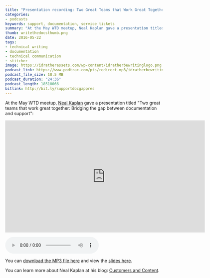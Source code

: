 ```yaml
---
title: "Presentation recording: Two Great Teams that Work Great Together: Bridging the Gap Between Documentation and Support"
categories:
- podcasts
keywords: support, documentation, service tickets
summary: "At the May WTD meetup, Neal Kaplan gave a presentation titled Two Great Teams that Work Great Together: Bridging the Gap Between Documentation and Support. This post contains the audio and video recording of the presentation."
thumb: writethedocsthumb.png
date: 2016-05-22
tags:
- technical writing
- documentation
- technical communication
- stitcher
image: https://idratherassets.com/wp-content/idratherbewritinglogo.png
podcast_link: https://www.podtrac.com/pts/redirect.mp3/idratherbewritingmedia.com/podcasts/nealdocssupportwtd.mp3
podcast_file_size: 18.5 MB
podcast_duration: "24:36"
podcast_length: 18510066
bitlink: http://bit.ly/supportdocgappres
---
```


At the May WTD meetup, [Neal Kaplan](https://customersandcontent.com/) gave a presentation titled "Two great teams that work great together: Bridging the gap between documentation and support":

<iframe width="640" height="360" src="https://www.youtube.com/embed/1MtcHfK2M_I" frameborder="0" allowfullscreen></iframe>

<p><audio controls="controls"><source src="https://www.podtrac.com/pts/redirect.mp3/idratherbewritingmedia.com/podcasts/nealdocssupportwtd.mp3" type="audio/mpeg" /></audio></p>

You can <a href="https://www.podtrac.com/pts/redirect.mp3/idratherbewritingmedia.com/podcasts/nealdocssupportwtd.mp3" alt="Neal Kaplan">download the MP3 file here</a> and view the [slides here](https://drive.google.com/file/d/0B3xsLrG4uDaJTEluZndtYk5PRU0/view?ts=573df386).

You can learn more about Neal Kaplan at his blog: [Customers and Content](https://customersandcontent.com/).
